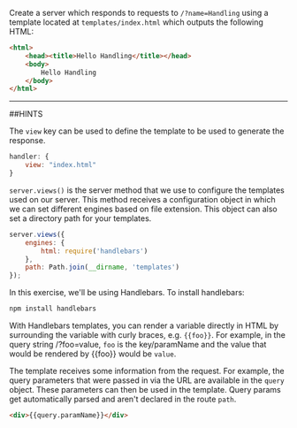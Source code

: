 Create a server which responds to requests to `/?name=Handling` using a template
located at `templates/index.html` which outputs the following HTML:

```html
<html>
    <head><title>Hello Handling</title></head>
    <body>
        Hello Handling
    </body>
</html>
```

-----------------------------------------------------------------
##HINTS

The `view` key can be used to define the template to be used to generate the
response.

```js
handler: {
    view: "index.html"
}
```

`server.views()` is the server method that we use to configure the templates
used on our server. This method receives a configuration object in which we can
set different engines based on file extension. This object can also set a
directory path for your templates.

```js
server.views({
    engines: {
        html: require('handlebars')
    },
    path: Path.join(__dirname, 'templates')
});
```

In this exercise, we'll be using Handlebars. To install handlebars:

```sh
npm install handlebars
```

With Handlebars templates, you can render a variable directly in HTML by
surrounding the variable with curly braces, e.g. `{{foo}}`.
For example, in the query string /?foo=value, `foo` is the key/paramName and the value
that would be rendered by {{foo}} would be `value`.

The template receives some information from the request. For example, the query
parameters that were passed in via the URL are available in the `query` object.
These parameters can then be used in the template.  Query params get automatically parsed and aren't declared in the route `path`.

```html
<div>{{query.paramName}}</div>
```
